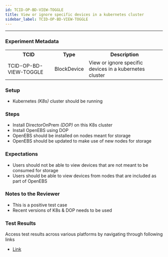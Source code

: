 ```yaml
---
id: TCID-OP-BD-VIEW-TOGGLE
title: View or ignore specific devices in a kubernetes cluster
sidebar_label: TCID-OP-BD-VIEW-TOGGLE
---
```

------

### Experiment Metadata

<table>
  <tr>
    <th> TCID </th>
    <th> Type </th>
    <th> Description </th>
  </tr>
  <tr>
    <td> TCID-OP-BD-VIEW-TOGGLE </td>
    <td> BlockDevice </td>
    <td> View or ignore specific devices in a kubernetes cluster </td>
  </tr>
</table>

### Setup
- Kubernetes _(K8s)_ cluster should be running

### Steps
- Install DirectorOnPrem _(DOP)_ on this K8s cluster
- Install OpenEBS using DOP
- OpenEBS should be installed on nodes meant for storage
- OpenEBS should be updated to make use of new nodes for storage

### Expectations
- Users should not be able to view devices that are not meant to be consumed for storage
- Users should be able to view devices from nodes that are included as part of OpenEBS

### Notes to the Reviewer
- This is a positive test case
- Recent versions of K8s & DOP needs to be used

### Test Results
Access test results across various platforms by navigating through following links
- [Link]()